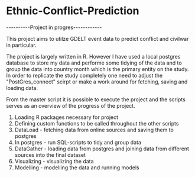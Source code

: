 # Ethnic-Conflict-Prediction

----------Project in progres------------

This project aims to utilze GDELT event data to predict conflict and civilwar in particular. 

The project is largely written in R. However I have used a local postgres database to store my data and performe some tidying of the data and to group the data into country month which is the primary entity on the study. In order to replicate the study completely one need to adjust the "PostGres_connect" scirpt or make a work around for fetching, saving and loading data.

From the master script it is possible to execute the project and the scripts serves as an overview of the progress of the project.

  1) Loading R packages necessary for project  
  2) Defining custom functions to be called throughout the other scripts
  3) DataLoad - fetching data from online sources and saving them to postgres
  4) In postgres - run SQL-scripts to tidy and group data
  5) DataGather - loading data from postgres and joining data from different sources into the final dataset
  6) Visualizing - visualizing the data
  7) Modelling - modelling the data and running models
  

